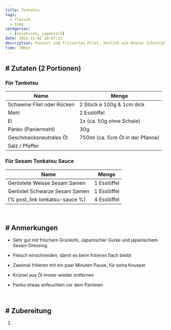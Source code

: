 ```yaml
---
title: Tonkatsu
tags:
  - fleisch
  - todo
categories:
  - [asiatisch, japanisch]
date: 2022-11-02 20:57:11
description: Paniert und fritiertes Filet, ähnlich wie Wiener Schnitzel
time: 30min
---
```


## # Zutaten (2 Portionen)

### Für Tankotsu
| Name | Menge |
| ----------- | ----------- |
| Schweine Filet oder Rücken | 2 Stück à 100g & 1cm dick |
| Mehl | 2 Esslöffel |
| Ei | 1x (ca. 50g ohne Schale) |
| Panko (Paniermehl) | 30g |
| Geschmacksneutrales Öl | 750ml (ca. 5cm Öl in der Pfanne) |
| Salz / Pfeffer |  |

### Für Sesam Tonkatsu Sauce
| Name | Menge |
| ----------- | ----------- |
| Geröstete Weisse Sesam Samen | 1 Esslöffel |
| Geröstet Schwarze Sesam Samen | 1 Esslöffel |
| {% post_link tonkatsu-sauce %} | 4 Esslöffel |

<br>

## # Anmerkungen
- Sehr gut mit frischem Grünkohl, Japanischer Gurke und japanischem Sesam Dressing.

- Fleisch einschneiden, damit es beim fritieren flach bleibt 

- Zweimal fritieren mit ein paar Minuten Pause, für extra Knusper

- Krümel aus Öl immer wieder entfernen

- Panko etwas anfeuchten vor dem Panieren

<br>

## # Zubereitung
1. 


